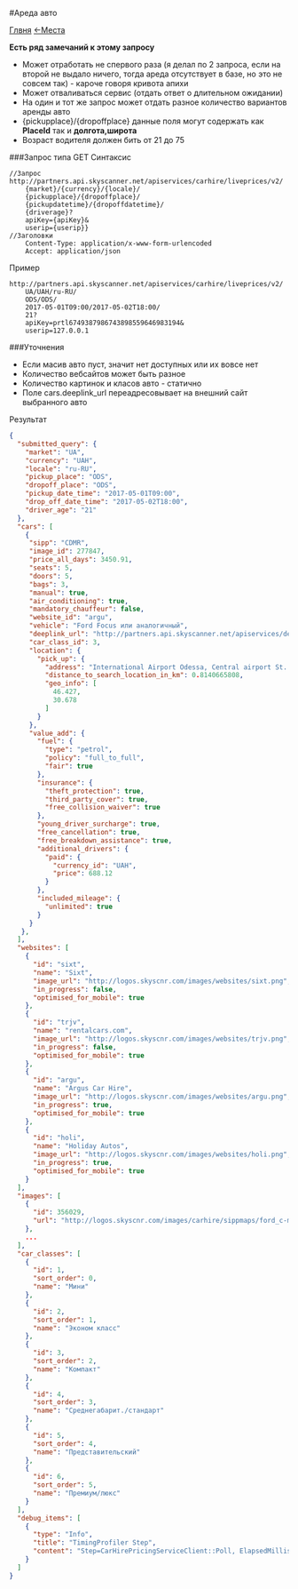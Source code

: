 #Ареда авто

[Глвня](https://github.com/tolyaganzin/skyscanner-RU) [<-Места](https://github.com/tolyaganzin/skyscanner-RU/blob/master/places.md) 

**Есть ряд замечаний к этому запросу**

* Может отработать не спервого раза (я делал по 2 запроса, если на второй не выдало ничего, тогда ареда отсутствует в базе, но это не совсем так) - кароче говоря кривота апихи
* Может отваливаться сервис (отдать ответ о длительном ожидании)
* На один и тот же запрос может отдать разное количество вариантов аренды авто
* {pickupplace}/{dropoffplace} данные поля могут содержать как **PlaceId** так и **долгота,широта**
* Возраст водителя должен бить от 21 до 75


###Запрос типа GET
Синтаксис
```
//Запрос
http://partners.api.skyscanner.net/apiservices/carhire/liveprices/v2/
    {market}/{currency}/{locale}/
    {pickupplace}/{dropoffplace}/
    {pickupdatetime}/{dropoffdatetime}/
    {driverage}?
    apiKey={apiKey}&
    userip={userip}}
//Заголовки
    Content-Type: application/x-www-form-urlencoded
    Accept: application/json
```

Пример
```
http://partners.api.skyscanner.net/apiservices/carhire/liveprices/v2/
    UA/UAH/ru-RU/
    ODS/ODS/
    2017-05-01T09:00/2017-05-02T18:00/
    21?
    apiKey=prtl6749387986743898559646983194&
    userip=127.0.0.1
```
###Уточнения
* Если масив авто пуст, значит нет доступных или их вовсе нет
* Количество вебсайтов может быть разное
* Количество картинок и класов авто - статично
* Поле cars.deeplink_url переадресовывает на внешний сайт выбранного авто

Результат
```json
{
  "submitted_query": {
    "market": "UA",
    "currency": "UAH",
    "locale": "ru-RU",
    "pickup_place": "ODS",
    "dropoff_place": "ODS",
    "pickup_date_time": "2017-05-01T09:00",
    "drop_off_date_time": "2017-05-02T18:00",
    "driver_age": "21"
  },
  "cars": [
    {
     "sipp": "CDMR",
     "image_id": 277847,
     "price_all_days": 3450.91,
     "seats": 5,
     "doors": 5,
     "bags": 3,
     "manual": true,
     "air_conditioning": true,
     "mandatory_chauffeur": false,
     "website_id": "argu",
     "vehicle": "Ford Focus или аналогичный",
     "deeplink_url": "http://partners.api.skyscanner.net/apiservices/deeplink/v2?_cje=jzj5DawL5zJyT%2bnfeP9GJWfImnVvZd7vh0AJSObmdOp8YP07VbGmhzc%2bVTc80nUp&url=http%3a%2f%2fwww.apideeplink.com%2fcarhire_deeplink%2f2.0%2fargu%2fcarhi%2fcar%2fUA%2cru%2cUAH%2fODS%2fODS%2f2017-05-01T09%3a00%3a00%2f2017-05-02T18%3a00%3a00%2f21%2fcars%2feu-west-1.prod_46b3ae8e529ce0bc7137f4872b804122%3fchannel%3ddataapi%26sipp%3dCDMR%26vendor%3dNational%26pickuproutenodeid%3d14920%26dropoffroutenodeid%3d14920&serviceType=CarHireDeeplink",
     "car_class_id": 3,
     "location": {
       "pick_up": {
         "address": "International Airport Odessa, Central airport St. 25, 65036",
         "distance_to_search_location_in_km": 0.8140665808,
         "geo_info": [
           46.427,
           30.678
         ]
       }
     },
     "value_add": {
       "fuel": {
         "type": "petrol",
         "policy": "full_to_full",
         "fair": true
       },
       "insurance": {
         "theft_protection": true,
         "third_party_cover": true,
         "free_collision_waiver": true
       },
       "young_driver_surcharge": true,
       "free_cancellation": true,
       "free_breakdown_assistance": true,
       "additional_drivers": {
         "paid": {
           "currency_id": "UAH",
           "price": 688.12
         }
       },
       "included_mileage": {
         "unlimited": true
       }
     }
   },
  ],
  "websites": [
    {
      "id": "sixt",
      "name": "Sixt",
      "image_url": "http://logos.skyscnr.com/images/websites/sixt.png",
      "in_progress": false,
      "optimised_for_mobile": true
    },
    {
      "id": "trjv",
      "name": "rentalcars.com",
      "image_url": "http://logos.skyscnr.com/images/websites/trjv.png",
      "in_progress": false,
      "optimised_for_mobile": true
    },
    {
      "id": "argu",
      "name": "Argus Car Hire",
      "image_url": "http://logos.skyscnr.com/images/websites/argu.png",
      "in_progress": true,
      "optimised_for_mobile": true
    },
    {
      "id": "holi",
      "name": "Holiday Autos",
      "image_url": "http://logos.skyscnr.com/images/websites/holi.png",
      "in_progress": true,
      "optimised_for_mobile": true
    }
  ],
  "images": [
    {
      "id": 356029,
      "url": "http://logos.skyscnr.com/images/carhire/sippmaps/ford_c-max.jpg"
    },
    ...
  ],
  "car_classes": [
    {
      "id": 1,
      "sort_order": 0,
      "name": "Мини"
    },
    {
      "id": 2,
      "sort_order": 1,
      "name": "Эконом класс"
    },
    {
      "id": 3,
      "sort_order": 2,
      "name": "Компакт"
    },
    {
      "id": 4,
      "sort_order": 3,
      "name": "Среднегабарит./стандарт"
    },
    {
      "id": 5,
      "sort_order": 4,
      "name": "Представительский"
    },
    {
      "id": 6,
      "sort_order": 5,
      "name": "Премиум/люкс"
    }
  ],
  "debug_items": [
    {
      "type": "Info",
      "title": "TimingProfiler Step",
      "content": "Step=CarHirePricingServiceClient::Poll, ElapsedMilliseconds=352"
    }
  ]
}
```
